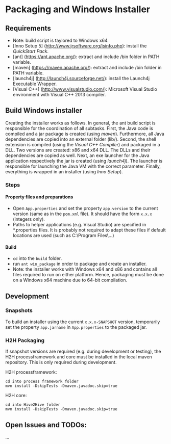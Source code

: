 # Packaging and Windows Installer

## Requirements
- Note: build script is taylored to Windows x64 
- [Inno Setup 5] (http://www.jrsoftware.org/isinfo.php): install the *QuickStart Pack*.
- [ant] (https://ant.apache.org/): extract and include /bin folder in PATH variable.
- [maven] (https://maven.apache.org/): extract and include /bin folder in PATH variable.
- [launch4j] (http://launch4j.sourceforge.net/): install the Launch4j Executable Wrapper.
- [Visual C++] (http://www.visualstudio.com/): Microsoft Visual Studio environment with Visual C++ 2013 compiler.

## Build Windows installer
Creating the installer works as follows. In general, the ant build script is responsible for the coordination of all subtasks. First, the Java code is compiled and a jar package is created (using *maven*). Furthermore, all Java dependencies are copied into an external folder (lib/).
Second, the shell extension is compiled (using the *Visual C++ Compiler*) and packaged in a DLL. Two versions are created: x86 and x64 DLL. The DLLs and their dependencies are copied as well.
Next, an exe launcher for the Java application respectively the jar is created (using *launch4j*). The launcher is responsible for launching the Java VM with the correct parameter. 
Finally, everything is wrapped in an installer (using *Inno Setup*).

### Steps
#### Property files and preparations
- Open ```App.properties``` and set the property ```app.version``` to the current version (same as in the ```pom.xml``` file). It should have the form ```x.x.x``` (integers only).
- Paths to helper applications (e.g. Visual Studio) are specified in *.properties files. It is probably not required to adapt these files if default locations are used (such as C:\Program Files\\...)
 
#### Build
- ```cd``` into the ```build``` folder.
- run ```ant win_package``` in order to package and create an installer.
- Note: the installer works with Windows x64 and x86 and contains all files required to run on either platform. Hence, packaging must be done on a Windows x64 machine due to 64-bit compilation.




## Development
### Snapshots
To build an installer using the current ```x.x.x-SNAPSHOT``` version, temporarily set the property ```app.jarname``` in ```App.properties``` to the packaged jar.

### H2H Packaging
If snapshot versions are required (e.g. during development or testing), the H2H processframework and core must be installed in the local maven repository. This is only required during development. 

H2H processframework:
```
cd into process framework folder
mvn install -DskipTests -Dmaven.javadoc.skip=true
```

H2H core:
```
cd into Hive2Hive folder
mvn install -DskipTests -Dmaven.javadoc.skip=true
```

## Open Issues and TODOs: 
...
